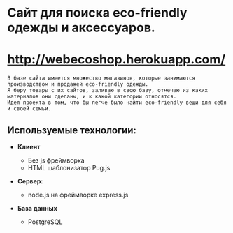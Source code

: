 # Сайт для поиска eco-friendly одежды и аксессуаров.
# http://webecoshop.herokuapp.com/

    В базе сайта имеется множество магазинов, которые занимаются производством и продажей eco-friendly одежды.
    Я беру товары с их сайтов, заливаю в свою базу, отмечаю из каких материалов они сделаны, и к какой категории относятся.
    Идея проекта в том, что бы легче было найти eco-friendly вещи для себя и своей семьи.

## Используемые технологии:
- __Клиент__
  - Без js фреймворка
  - HTML шаблонизатор Pug.js

- __Сервер:__ 
  - node.js на фреймворке express.js

- __База данных__
  - PostgreSQL
